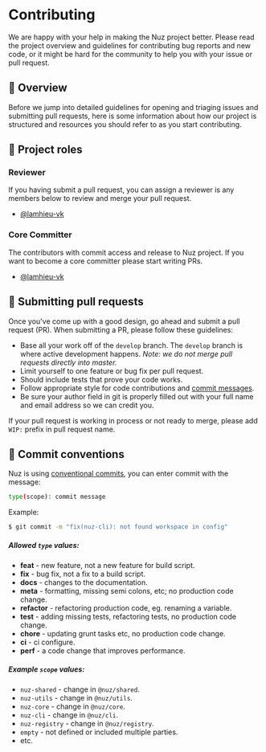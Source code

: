 # Contributing

We are happy with your help in making the Nuz project better. Please read the project overview and guidelines for contributing bug reports and new code, or it might be hard for the community to help you with your issue or pull request.

## 📃 Overview

Before we jump into detailed guidelines for opening and triaging issues and submitting pull requests, here is some information about how our project is structured and resources you should refer to as you start contributing.

## 📎 Project roles

### Reviewer

If you having submit a pull request, you can assign a reviewer is any members below to review and merge your pull request.

* [@lamhieu-vk](https://github.com/lamhieu-vk)

### Core Committer

The contributors with commit access and release to Nuz project. If you want to become a core committer please start writing PRs.

* [@lamhieu-vk](https://github.com/lamhieu-vk)

## 🔽 Submitting pull requests

Once you've come up with a good design, go ahead and submit a pull request (PR). When submitting a PR, please follow these guidelines:
* Base all your work off of the `develop` branch. The `develop` branch is where active development happens. 
  *Note: we do not merge pull requests directly into master.*
* Limit yourself to one feature or bug fix per pull request.
* Should include tests that prove your code works.
* Follow appropriate style for code contributions and [commit messages](https://github.com/lamhieu-vk/nuz/blob/develop/CONTRIBUTING.md#commit-conventions).
* Be sure your author field in git is properly filled out with your full name and email address so we can credit you.

If your pull request is working in process or not ready to merge, please add `WIP:` prefix in pull request name.

## 📝 Commit conventions

Nuz is using [conventional commits](https://www.conventionalcommits.org), you can enter commit with the message:
```sh
type(scope): commit message
```

Example:
```sh
$ git commit -m "fix(nuz-cli): not found workspace in config"
```

##### Allowed `type` values:
* **feat** - new feature, not a new feature for build script.
* **fix** - bug fix, not a fix to a build script.
* **docs** - changes to the documentation.
* **meta** - formatting, missing semi colons, etc; no production code change.
* **refactor** - refactoring production code, eg. renaming a variable.
* **test** - adding missing tests, refactoring tests, no production code change.
* **chore** - updating grunt tasks etc, no production code change.
* **ci** - ci configure.
* **perf** - a code change that improves performance.

##### Example `scope` values:
* `nuz-shared` - change in `@nuz/shared`.
* `nuz-utils` - change in `@nuz/utils`.
* `nuz-core` - change in `@nuz/core`.
* `nuz-cli` - change in `@nuz/cli`.
* `nuz-registry` - change in `@nuz/registry`.
* `empty` - not defined or included multiple parties.
* etc.
